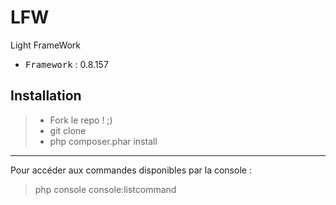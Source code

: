 # LFW
Light FrameWork

 - <kbd>Framework</kbd> : 0.8.157

Installation
----------

> - Fork le repo ! ;)
> - git clone
> - php composer.phar install

----------

Pour accéder aux commandes disponibles par la console :
> php console console:listcommand